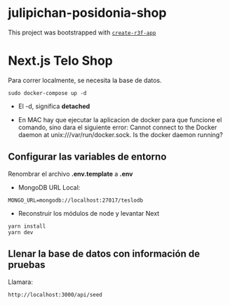 # julipichan-posidonia-shop

This project was bootstrapped with [`create-r3f-app`](https://github.com/utsuboco/create-r3f-app)

# Next.js Telo Shop

Para correr localmente, se necesita la base de datos.

```
sudo docker-compose up -d
```

- El -d, significa **detached**

- En MAC hay que ejecutar la aplicacion de docker para que funcione el comando, sino dara el siguiente error: Cannot connect to the Docker daemon at unix:///var/run/docker.sock. Is the docker daemon running?

## Configurar las variables de entorno

Renombrar el archivo **.env.template** a **.env**

- MongoDB URL Local:

```
MONGO_URL=mongodb://localhost:27017/teslodb
```

- Reconstruir los módulos de node y levantar Next

```
yarn install
yarn dev
```

## Llenar la base de datos con información de pruebas

Llamara:

```
http://localhost:3000/api/seed
```
